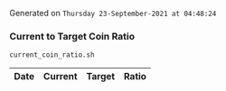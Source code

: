 Generated on `Thursday 23-September-2021 at 04:48:24`

### Current to Target Coin Ratio
`current_coin_ratio.sh`

Date|Current|Target|Ratio
---|---|---|---
